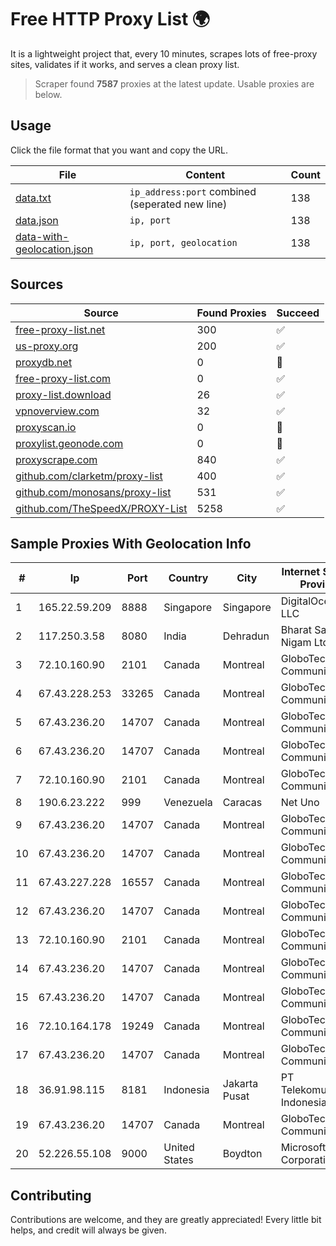 
# Free HTTP Proxy List 🌍

It is a lightweight project that, every 10 minutes, scrapes lots of free-proxy sites, validates if it works, and serves a clean proxy list.


> Scraper found **7587** proxies at the latest update. Usable proxies are below.

## Usage

Click the file format that you want and copy the URL.


|File|Content|Count|
|----|-------|-----|
|[data.txt](https://raw.githubusercontent.com/themiralay/Proxy-List-World/master/data.txt)|`ip_address:port` combined (seperated new line)|138|
|[data.json](https://raw.githubusercontent.com/themiralay/Proxy-List-World/master/data.json)|`ip, port`|138|
|[data-with-geolocation.json](https://raw.githubusercontent.com/themiralay/Proxy-List-World/master/data-with-geolocation.json)|`ip, port, geolocation`|138|

## Sources

|Source|Found Proxies|Succeed|
|------|-------------|-------|
|[free-proxy-list.net](https://free-proxy-list.net)|300|✅|
|[us-proxy.org](https://www.us-proxy.org)|200|✅|
|[proxydb.net](http://proxydb.net)|0|🚫|
|[free-proxy-list.com](https://free-proxy-list.com/?page=&port=&type%5B%5D=http&type%5B%5D=https&up_time=0&search=Search)|0|✅|
|[proxy-list.download](https://www.proxy-list.download/HTTP)|26|✅|
|[vpnoverview.com](https://vpnoverview.com/privacy/anonymous-browsing/free-proxy-servers)|32|✅|
|[proxyscan.io](https://www.proxyscan.io)|0|🚫|
|[proxylist.geonode.com](https://proxylist.geonode.com/api/proxy-list?limit=300&page=1&sort_by=lastChecked&sort_type=desc&protocols=http,https)|0|🚫|
|[proxyscrape.com](https://api.proxyscrape.com/v2/?request=displayproxies&protocol=http&timeout=10000&country=all&ssl=all&anonymity=all)|840|✅|
|[github.com/clarketm/proxy-list](https://raw.githubusercontent.com/clarketm/proxy-list/master/proxy-list-raw.txt)|400|✅|
|[github.com/monosans/proxy-list](https://raw.githubusercontent.com/monosans/proxy-list/main/proxies/http.txt)|531|✅|
|[github.com/TheSpeedX/PROXY-List](https://raw.githubusercontent.com/TheSpeedX/PROXY-List/master/http.txt)|5258|✅|


## Sample Proxies With Geolocation Info

|#|Ip|Port|Country|City|Internet Service Provider|
|-|--|----|-------|----|-------------------------|
|1|165.22.59.209|8888|Singapore|Singapore|DigitalOcean, LLC|
|2|117.250.3.58|8080|India|Dehradun|Bharat Sanchar Nigam Ltd|
|3|72.10.160.90|2101|Canada|Montreal|GloboTech Communications|
|4|67.43.228.253|33265|Canada|Montreal|GloboTech Communications|
|5|67.43.236.20|14707|Canada|Montreal|GloboTech Communications|
|6|67.43.236.20|14707|Canada|Montreal|GloboTech Communications|
|7|72.10.160.90|2101|Canada|Montreal|GloboTech Communications|
|8|190.6.23.222|999|Venezuela|Caracas|Net Uno|
|9|67.43.236.20|14707|Canada|Montreal|GloboTech Communications|
|10|67.43.236.20|14707|Canada|Montreal|GloboTech Communications|
|11|67.43.227.228|16557|Canada|Montreal|GloboTech Communications|
|12|67.43.236.20|14707|Canada|Montreal|GloboTech Communications|
|13|72.10.160.90|2101|Canada|Montreal|GloboTech Communications|
|14|67.43.236.20|14707|Canada|Montreal|GloboTech Communications|
|15|67.43.236.20|14707|Canada|Montreal|GloboTech Communications|
|16|72.10.164.178|19249|Canada|Montreal|GloboTech Communications|
|17|67.43.236.20|14707|Canada|Montreal|GloboTech Communications|
|18|36.91.98.115|8181|Indonesia|Jakarta Pusat|PT Telekomunikasi Indonesia|
|19|67.43.236.20|14707|Canada|Montreal|GloboTech Communications|
|20|52.226.55.108|9000|United States|Boydton|Microsoft Corporation|



## Contributing

Contributions are welcome, and they are greatly appreciated! Every
little bit helps, and credit will always be given.


